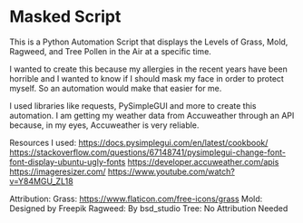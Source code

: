 # Masked Script

This is a Python Automation Script that displays the Levels of Grass, Mold, Ragweed, and Tree Pollen in the Air at a specific time.

I wanted to create this because my allergies in the recent years have been horrible and I wanted to know if I should mask my face in order to protect myself. So an automation would make that easier for me.

I used libraries like requests, PySimpleGUI and more to create this automation. I am getting my weather data from Accuweather through an API because, in my eyes, Accuweather is very reliable.

Resources I used:
https://docs.pysimplegui.com/en/latest/cookbook/
https://stackoverflow.com/questions/67148741/pysimplegui-change-font-font-display-ubuntu-ugly-fonts
https://developer.accuweather.com/apis
https://imageresizer.com/
https://www.youtube.com/watch?v=Y84MGU_ZL18

Attribution:
Grass: https://www.flaticon.com/free-icons/grass
Mold: Designed by Freepik
Ragweed: By bsd_studio
Tree: No Attribution Needed
